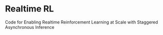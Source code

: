 # Realtime RL
Code for Enabling Realtime Reinforcement Learning at Scale with Staggered Asynchronous Inference
